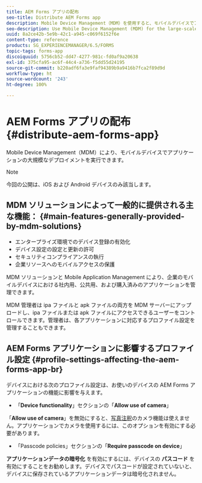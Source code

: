 ```yaml
---
title: AEM Forms アプリの配布
seo-title: Distribute AEM Forms app
description: Mobile Device Management（MDM）を使用すると、モバイルデバイスでアプリケーションの大規模なデプロイメントを実行できます。
seo-description: Use Mobile Device Management (MDM) for the large-scale deployment of apps on mobile devices.
uuid: 8a2ce42b-5e9b-42c1-a945-c069f6152f6e
content-type: reference
products: SG_EXPERIENCEMANAGER/6.5/FORMS
topic-tags: forms-app
discoiquuid: 5756cb52-dd47-4277-981c-fd0af9a20638
exl-id: 375cfa95-ac6f-44c4-a736-f5dd55d24195
source-git-commit: b220adf6fa3e9faf94389b9a9416b7fca2f89d9d
workflow-type: ht
source-wordcount: '243'
ht-degree: 100%

---
```


# AEM Forms アプリの配布 {#distribute-aem-forms-app}

Mobile Device Management（MDM）により、モバイルデバイスでアプリケーションの大規模なデプロイメントを実行できます。

>[!NOTE]
>
>今回の公開は、iOS および Android デバイスのみ該当します。

## MDM ソリューションによって一般的に提供される主な機能： {#main-features-generally-provided-by-mdm-solutions}

* エンタープライズ環境でのデバイス登録の有効化
* デバイス設定の設定と更新の許可
* セキュリティコンプライアンスの執行
* 企業リソースへのモバイルアクセスの保護

MDM ソリューションと Mobile Application Management により、企業のモバイルデバイスにおける社内用、公共用、および購入済みのアプリケーションを管理できます。

MDM 管理者は ipa ファイルと apk ファイルの両方を MDM サーバーにアップロードし、ipa ファイルまたは apk ファイルにアクセスできるユーザーをコントロールできます。管理者は、各アプリケーションに対応するプロファイル設定を管理することもできます。

## AEM Forms アプリケーションに影響するプロファイル設定 {#profile-settings-affecting-the-aem-forms-app-br}

デバイスにおける次のプロファイル設定は、お使いのデバイスの AEM Forms アプリケーションの機能に影響を与えます。

* 「**Device functionality**」セクションの「**Allow use of camera**」

「**Allow use of camera**」を無効にすると、[写真注釈](/help/forms/using/add-attachments.md)のカメラ機能は使えません。アプリケーションでカメラを使用するには、このオプションを有効にする必要があります。

* 「Passcode policies」セクションの「**Require passcode on device**」

**アプリケーションデータの暗号化** を有効にするには、デバイスの **パスコード** を有効にすることをお勧めします。デバイスでパスコードが設定されていないと、デバイスに保存されているアプリケーションデータは暗号化されません。
